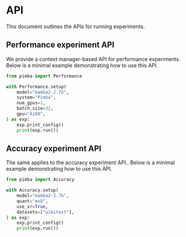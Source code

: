 # API

This document outlines the APIs for running experiments.

## Performance experiment API

We provide a context manager-based API for performance experiments. Below is a minimal example demonstrating how to use this API.

```python
from pimba import Performance

with Performance.setup(
    model="mamba2-2.7b",
    system="Pimba",
    num_gpus=1,
    batch_size=32,
    gpu="A100",
) as exp:
    exp.print_config()
    print(exp.run())
```

## Accuracy experiment API

The same applies to the accuracy experiment API.. Below is a minimal example demonstrating how to use this API.

```python
from pimba import Accuracy

with Accuracy.setup(
    model="mamba2-2.7b",
    quant="mx8",
    use_sr=True,
    datasets=["wikitext"],
) as exp:
    exp.print_config()
    print(exp.run())
```

